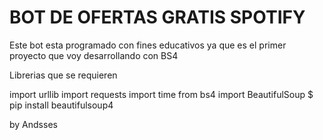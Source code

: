 # BOT DE OFERTAS GRATIS SPOTIFY

Este bot esta programado con fines educativos ya que es el primer proyecto que voy desarrollando con BS4 


Librerias que se requieren

import urllib 
import requests 
import time 
from bs4 import BeautifulSoup  $ pip install beautifulsoup4

by Andsses
